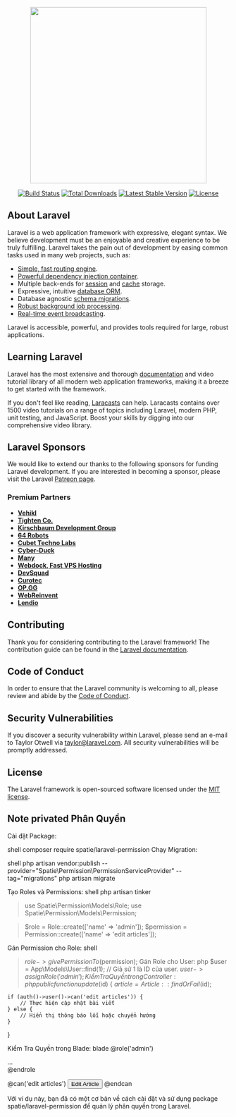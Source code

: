 <p align="center"><a href="https://laravel.com" target="_blank"><img src="https://raw.githubusercontent.com/laravel/art/master/logo-lockup/5%20SVG/2%20CMYK/1%20Full%20Color/laravel-logolockup-cmyk-red.svg" width="400"></a></p>

<p align="center">
<a href="https://travis-ci.org/laravel/framework"><img src="https://travis-ci.org/laravel/framework.svg" alt="Build Status"></a>
<a href="https://packagist.org/packages/laravel/framework"><img src="https://img.shields.io/packagist/dt/laravel/framework" alt="Total Downloads"></a>
<a href="https://packagist.org/packages/laravel/framework"><img src="https://img.shields.io/packagist/v/laravel/framework" alt="Latest Stable Version"></a>
<a href="https://packagist.org/packages/laravel/framework"><img src="https://img.shields.io/packagist/l/laravel/framework" alt="License"></a>
</p>

## About Laravel

Laravel is a web application framework with expressive, elegant syntax. We believe development must be an enjoyable and creative experience to be truly fulfilling. Laravel takes the pain out of development by easing common tasks used in many web projects, such as:

- [Simple, fast routing engine](https://laravel.com/docs/routing).
- [Powerful dependency injection container](https://laravel.com/docs/container).
- Multiple back-ends for [session](https://laravel.com/docs/session) and [cache](https://laravel.com/docs/cache) storage.
- Expressive, intuitive [database ORM](https://laravel.com/docs/eloquent).
- Database agnostic [schema migrations](https://laravel.com/docs/migrations).
- [Robust background job processing](https://laravel.com/docs/queues).
- [Real-time event broadcasting](https://laravel.com/docs/broadcasting).

Laravel is accessible, powerful, and provides tools required for large, robust applications.

## Learning Laravel

Laravel has the most extensive and thorough [documentation](https://laravel.com/docs) and video tutorial library of all modern web application frameworks, making it a breeze to get started with the framework.

If you don't feel like reading, [Laracasts](https://laracasts.com) can help. Laracasts contains over 1500 video tutorials on a range of topics including Laravel, modern PHP, unit testing, and JavaScript. Boost your skills by digging into our comprehensive video library.

## Laravel Sponsors

We would like to extend our thanks to the following sponsors for funding Laravel development. If you are interested in becoming a sponsor, please visit the Laravel [Patreon page](https://patreon.com/taylorotwell).

### Premium Partners

- **[Vehikl](https://vehikl.com/)**
- **[Tighten Co.](https://tighten.co)**
- **[Kirschbaum Development Group](https://kirschbaumdevelopment.com)**
- **[64 Robots](https://64robots.com)**
- **[Cubet Techno Labs](https://cubettech.com)**
- **[Cyber-Duck](https://cyber-duck.co.uk)**
- **[Many](https://www.many.co.uk)**
- **[Webdock, Fast VPS Hosting](https://www.webdock.io/en)**
- **[DevSquad](https://devsquad.com)**
- **[Curotec](https://www.curotec.com/services/technologies/laravel/)**
- **[OP.GG](https://op.gg)**
- **[WebReinvent](https://webreinvent.com/?utm_source=laravel&utm_medium=github&utm_campaign=patreon-sponsors)**
- **[Lendio](https://lendio.com)**

## Contributing

Thank you for considering contributing to the Laravel framework! The contribution guide can be found in the [Laravel documentation](https://laravel.com/docs/contributions).

## Code of Conduct

In order to ensure that the Laravel community is welcoming to all, please review and abide by the [Code of Conduct](https://laravel.com/docs/contributions#code-of-conduct).

## Security Vulnerabilities

If you discover a security vulnerability within Laravel, please send an e-mail to Taylor Otwell via [taylor@laravel.com](mailto:taylor@laravel.com). All security vulnerabilities will be promptly addressed.

## License

The Laravel framework is open-sourced software licensed under the [MIT license](https://opensource.org/licenses/MIT).


## Note privated Phân Quyền
Cài đặt Package:



shell
composer require spatie/laravel-permission
Chạy Migration:

shell
php artisan vendor:publish --provider="Spatie\Permission\PermissionServiceProvider" --tag="migrations"
php artisan migrate

Tạo Roles và Permissions:
shell
php artisan tinker
> use Spatie\Permission\Models\Role;
> use Spatie\Permission\Models\Permission;

> $role = Role::create(['name' => 'admin']);
> $permission = Permission::create(['name' => 'edit articles']);


Gán Permission cho Role:
shell
> $role->givePermissionTo($permission);
Gán Role cho User:
php
$user = App\Models\User::find(1); // Giả sử 1 là ID của user.
$user->assignRole('admin');
Kiểm Tra Quyền trong Controller:
php
public function update($id)
{
    $article = Article::findOrFail($id);

    if (auth()->user()->can('edit articles')) {
        // Thực hiện cập nhật bài viết
    } else {
        // Hiển thị thông báo lỗi hoặc chuyển hướng 
    }
}






Kiểm Tra Quyền trong Blade:
blade
@role('admin')
    <!-- Chỉ admin mới có thể nhìn thấy nội dung này -->
    <div>
        ...
    </div>
@endrole

@can('edit articles')
    <!-- Hiển thị nút chỉnh sửa cho những người dùng có quyền sửa bài viết -->
    <button>Edit Article</button>
@endcan


Với ví dụ này, bạn đã có một cơ bản về cách cài đặt và sử dụng package spatie/laravel-permission để quản lý phân quyền trong Laravel.